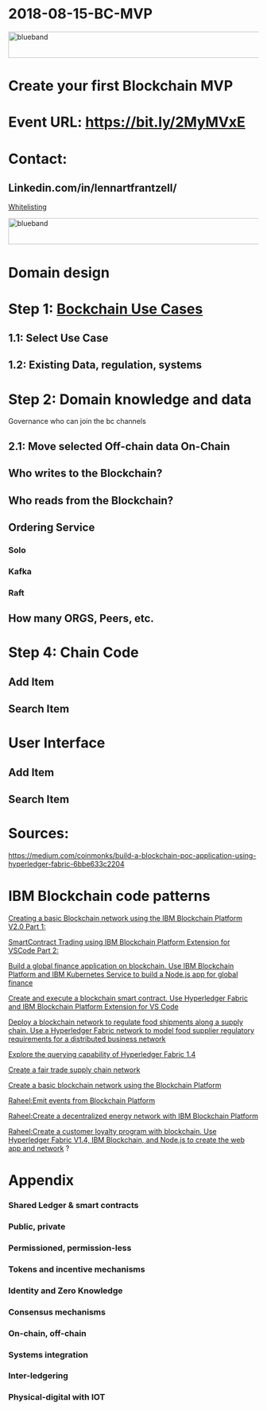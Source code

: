 # 2018-08-15-BC-MVP

<img src="https://farm5.staticflickr.com/4503/37148677233_71edc5a37b_o.png" width="1041" height="53" alt="blueband">

# Create your first Blockchain MVP

# Event URL: <a href="https://bit.ly/2MyMVxE">https://bit.ly/2MyMVxE</a>

# Contact:

## Linkedin.com/in/lennartfrantzell/
 
[Whitelisting](https://cloud.ibm.com/registration/whitelist) 

<img src="https://farm5.staticflickr.com/4503/37148677233_71edc5a37b_o.png" width="1041" height="53" alt="blueband">

# Domain design   

# Step 1: <a href="https://www.ibm.com/blockchain/use-cases/">Bockchain Use Cases</a>

  ## 1.1: Select Use Case
  ## 1.2: Existing Data, regulation, systems

# Step 2: Domain knowledge and data

Governance
who can  join the bc
channels

   ## 2.1: Move selected Off-chain data On-Chain
   
   ## Who writes to the Blockchain?
   ## Who reads from the Blockchain?
   
   ## Ordering Service
   ### Solo
   ### Kafka
   ### Raft
   
   ## How many ORGS, Peers, etc.
   
# Step 4: Chain Code

   ## Add Item
   ## Search Item
   
# User Interface   
   
   ## Add Item
   ## Search Item
   
  
# Sources:

https://medium.com/coinmonks/build-a-blockchain-poc-application-using-hyperledger-fabric-6bbe633c2204


# IBM Blockchain code patterns

[Creating a basic Blockchain network using the IBM Blockchain Platform V2.0 Part 1:](https://github.com/IBM/Create-BlockchainNetwork-IBPV20)

[SmartContract Trading using IBM Blockchain Platform Extension for VSCode Part 2:](https://github.com/IBM/SmartContractTrading-wFabric1-4-VSCodeExt)

[Build a global finance application on blockchain. Use IBM Blockchain Platform and IBM Kubernetes Service to build a Node.js app for global finance](https://developer.ibm.com/patterns/build-a-global-finance-application-on-blockchain/)

[Create and execute a blockchain smart contract. Use Hyperledger Fabric and IBM Blockchain Platform Extension for VS Code](https://developer.ibm.com/patterns/create-and-execute-a-blockchain-smart-contract-ibp-v20/)

[Deploy a blockchain network to regulate food shipments along a supply chain. Use a Hyperledger Fabric network to model food supplier regulatory requirements for a distributed business network](https://developer.ibm.com/patterns/monitor-food-shipments-using-blockchain/)

[Explore the querying capability of Hyperledger Fabric 1.4](https://developer.ibm.com/patterns/using-query-capability-with-blockchain-with-ibp-vscode-extension-for-think/)

[Create a fair trade supply chain network](https://developer.ibm.com/patterns/coffee-supply-chain-network-hyperledger-fabric-blockchain-2/)

[Create a basic blockchain network using the Blockchain Platform](https://developer.ibm.com/patterns/build-a-blockchain-network/)

[Raheel:Emit events from Blockchain Platform](https://developer.ibm.com/patterns/implementing-blockchain-events-using-ibp-vscode-extension/)

[Raheel:Create a decentralized energy network with IBM Blockchain Platform](https://developer.ibm.com/patterns/decentralized-energy-with-hyperledger-fabric-and-ibm-blockchain-saasv2-use-case-1/)

[Raheel:Create a customer loyalty program with blockchain. Use Hyperledger Fabric V1.4, IBM Blockchain, and Node.js to create the web app and network](https://developer.ibm.com/patterns/customer-loyalty-program-with-iks-saas-v2-fabric/)
?
# Appendix

   ### Shared Ledger & smart contracts
   ### Public, private
   ### Permissioned, permission-less
   ### Tokens and incentive mechanisms
   ### Identity and Zero Knowledge
   ### Consensus mechanisms
   ### On-chain, off-chain
   ### Systems integration
   ### Inter-ledgering
   ### Physical-digital with IOT

